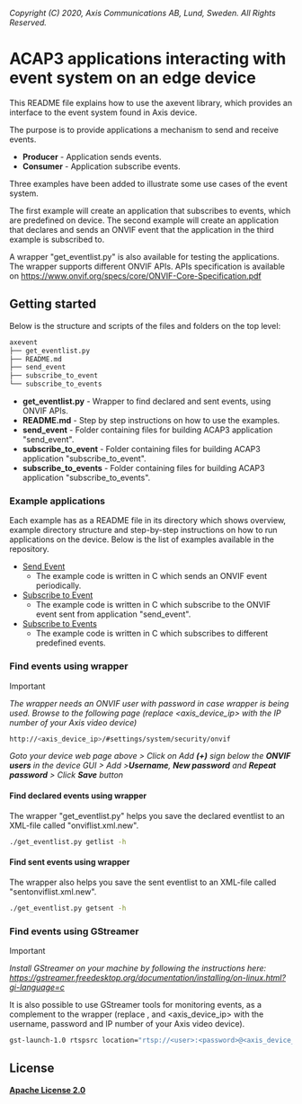  *Copyright (C) 2020, Axis Communications AB, Lund, Sweden. All Rights Reserved.*

# ACAP3 applications interacting with event system on an edge device
This README file explains how to use the axevent library, which provides an interface to the event system found in Axis device.

The purpose is to provide applications a mechanism to send and receive events.
* **Producer** - Application sends events.
* **Consumer** - Application subscribe events.

Three examples have been added to illustrate some use cases of the event system.

The first example will create an application that subscribes to events, which are predefined on device.
The second example will create an application that declares and sends an ONVIF event that the application in the third example is subscribed to.

A wrapper "get_eventlist.py" is also available for testing the applications. The wrapper supports different ONVIF APIs.
APIs specification is available on https://www.onvif.org/specs/core/ONVIF-Core-Specification.pdf

## Getting started
Below is the structure and scripts of the files and folders on the top level:

```bash
axevent
├── get_eventlist.py
├── README.md
├── send_event
├── subscribe_to_event
└── subscribe_to_events
```

* **get_eventlist.py** - Wrapper to find declared and sent events, using ONVIF APIs.
* **README.md** - Step by step instructions on how to use the examples.
* **send_event** - Folder containing files for building ACAP3 application "send_event".
* **subscribe_to_event** - Folder containing files for building ACAP3 application "subscribe_to_event".
* **subscribe_to_events** - Folder containing files for building ACAP3 application "subscribe_to_events".

### Example applications
Each example has as a README file in its directory which shows overview, example directory structure and step-by-step instructions on how to run applications on the device.
Below is the list of examples available in the repository.

* [Send Event](./send_event/README.md)
  * The example code is written in C which sends an ONVIF event periodically.
* [Subscribe to Event](./subscribe_to_event/README.md)
  * The example code is written in C which subscribe to the ONVIF event sent from application "send_event".
* [Subscribe to Events](./subscribe_to_events/README.md)
  * The example code is written in C which subscribes to different predefined events.

### Find events using wrapper
> [!IMPORTANT]
> *The wrapper needs an ONVIF user with password in case wrapper is being used. Browse to the following page (replace <axis_device_ip> with the IP number of your Axis video device)*
>
> ```bash
> http://<axis_device_ip>/#settings/system/security/onvif
> ```
> *Goto your device web page above > Click on Add **(+)** sign below the **ONVIF users** in the device GUI >  Add >**Username**, **New password** and **Repeat password** > Click **Save** button*

#### Find declared events using wrapper
The wrapper "get_eventlist.py" helps you save the declared eventlist to an XML-file called "onviflist.xml.new".

```bash
./get_eventlist.py getlist -h
```

#### Find sent events using wrapper
The wrapper also helps you save the sent eventlist to an XML-file called "sentonviflist.xml.new".

```bash
./get_eventlist.py getsent -h
```

### Find events using GStreamer
> [!IMPORTANT]
> *Install GStreamer on your machine by following the instructions here:
https://gstreamer.freedesktop.org/documentation/installing/on-linux.html?gi-language=c*

It is also possible to use GStreamer tools for monitoring events, as a complement to the wrapper
(replace <user>, <password> and <axis_device_ip> with the username, password and IP number of your Axis video device).

```bash
gst-launch-1.0 rtspsrc location="rtsp://<user>:<password>@<axis_device_ip>/axis-media/media.amp?video=0&audio=0&event=on" ! fdsink
```

## License
**[Apache License 2.0](../LICENSE)**
